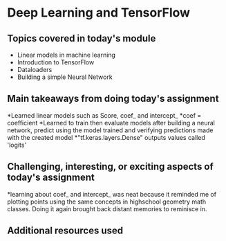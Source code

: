 # Deep Learning and TensorFlow

## Topics covered in today's module
* Linear models in machine learning
* Introduction to TensorFlow
* Dataloaders
* Building a simple Neural Network

## Main takeaways from doing today's assignment
   *Learned linear models such as Score, coef_ and intercept_
    *coef = coefficient
   *Learned to train then evaluate models after building a neural network, predict using the model trained and verifying predictions made with the created model
    *"tf.keras.layers.Dense" outputs values called 'logits'
   
## Challenging, interesting, or exciting aspects of today's assignment
   *learning about coef_ and intercept_ was neat because it reminded me of plotting points using the same concepts in highschool geometry math classes. Doing it again brought back distant memories to reminisce in.

## Additional resources used 
<To be filled>
